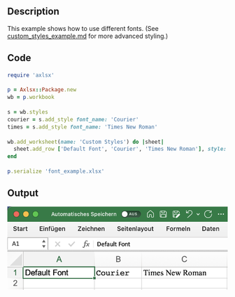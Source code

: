 ## Description

This example shows how to use different fonts. (See [custom_styles_example.md](custom_styles_example.md) for more advanced styling.)

## Code

```ruby
require 'axlsx'

p = Axlsx::Package.new
wb = p.workbook

s = wb.styles
courier = s.add_style font_name: 'Courier'
times = s.add_style font_name: 'Times New Roman'

wb.add_worksheet(name: 'Custom Styles') do |sheet|
  sheet.add_row ['Default Font', 'Courier', 'Times New Roman'], style: [nil, courier, times]
end

p.serialize 'font_example.xlsx'
```

## Output

![Output](images/font_example.png "Output")
